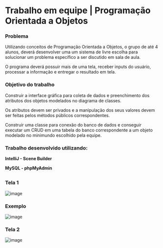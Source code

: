 # Trabalho em equipe | Programação Orientada a Objetos

### Problema

Utilizando conceitos de Programação Orientada a Objetos, o grupo de até 4 alunos, deverá desenvolver uma um sistema de livre escolha para solucionar um problema específico a ser discutido em sala de aula.

O programa deverá possuir mais de uma tela, receber inputs do usuário, processar a informação e entregar o resultado em tela.

### Objetivo do trabalho

Construir a interface gráfica para coleta de dados e preenchimento dos atributos dos objetos modelados no diagrama de classes.

Os atributos devem ser privados e a manipulação dos seus valores devem ser feitas pelos métodos públicos correspondentes.

Construir uma classe para conexão do banco de dados e conseguir executar um CRUD em uma tabela do banco correspondente a um objeto modelado no minimundo escolhido pela equipe.

### Trabalho desenvolvido utilizando:

**IntelliJ - Scene Builder**

**MySQL - phpMyAdmin**

##
### Tela 1
![image](https://user-images.githubusercontent.com/83989537/173171839-07eb9971-7179-443d-aff5-53e6456b701d.png)
### Exemplo
![image](https://user-images.githubusercontent.com/83989537/173171868-780a057d-3daa-49ee-b9eb-81548711bdd7.png)
### Tela 2
![image](https://user-images.githubusercontent.com/83989537/173171841-c52dff51-f030-4a6b-8e61-0bd4fa346182.png)
